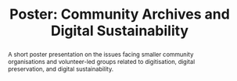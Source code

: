 ---
abstract: A short poster presentation on the issues facing smaller community organisations
  and volunteer-led groups related to digitisation, digital preservation, and digital
  sustainability.
creators:
- Audrey Wilson
date: null
document_url: https://az659834.vo.msecnd.net/eventsairwesteuprod/production-inconference-public/50d3e432ee8d4b55b83079b2cb7b31ea
grand_parent: iPRES
institutions:
- Scottish Council on Archives
keywords:
- community
- archives
- digitisation
- digital preservation
landing_page_url: null
language: eng
layout: publication
license: CC-BY 4.0 International
notes_url: null
parent: iPRES 2022
publication_type: poster
size: null
slides_url: null
source_name: iPRES
stream_url: null
title: 'Poster: Community Archives and Digital Sustainability'
year: 2022
---